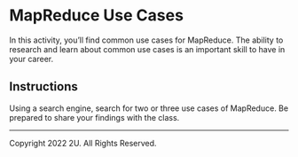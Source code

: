 # MapReduce Use Cases

In this activity, you’ll find common use cases for MapReduce. The ability to research and learn about common use cases is an important skill to have in your career.

## Instructions

Using a search engine, search for two or three use cases of MapReduce. Be prepared to share your findings with the class. 

---

Copyright 2022 2U. All Rights Reserved.